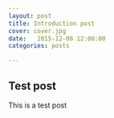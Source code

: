```yaml
---
layout: post
title: Introduction post    
cover: cover.jpg
date:   2015-12-08 12:00:00
categories: posts

---
```


## Test post

This is a test post

